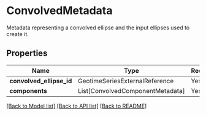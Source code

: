 # ConvolvedMetadata

Metadata representing a convolved ellipse and the input ellipses used to create it.

## Properties
| Name | Type | Required | Description |
| ------------ | ------------- | ------------- | ------------- |
**convolved_ellipse_id** | GeotimeSeriesExternalReference | Yes |  |
**components** | List[ConvolvedComponentMetadata] | Yes |  |


[[Back to Model list]](../../../../README.md#models-v1-link) [[Back to API list]](../../../../README.md#apis-v1-link) [[Back to README]](../../../../README.md)
